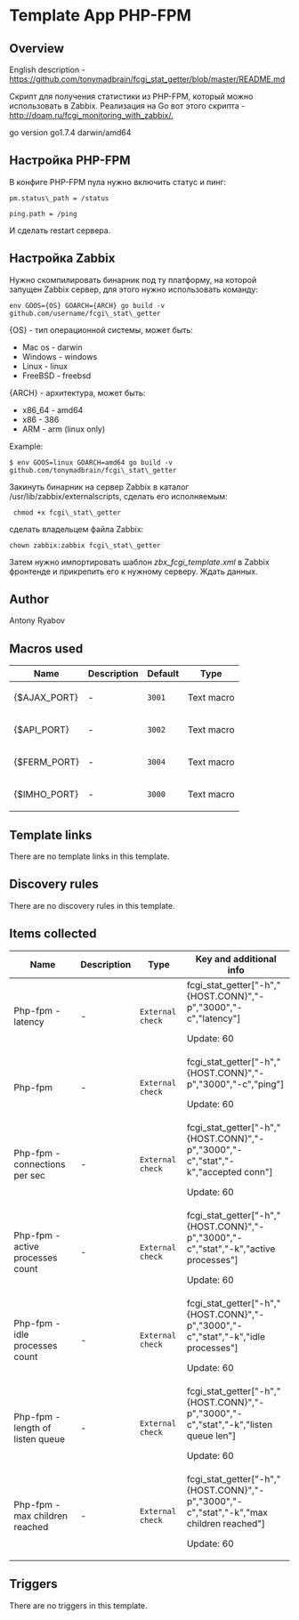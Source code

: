 # Template App PHP-FPM

## Overview

English description - <https://github.com/tonymadbrain/fcgi_stat_getter/blob/master/README.md>


Скрипт для получения статистики из PHP-FPM, который можно использовать в Zabbix. Реализация на Go вот этого скрипта - <http://doam.ru/fcgi_monitoring_with_zabbix/.>


go version go1.7.4 darwin/amd64


Настройка PHP-FPM
-----------------


В конфиге PHP-FPM пула нужно включить статус и пинг:



```
pm.status\_path = /status 
```


```
ping.path = /ping 
```

И сделать restart сервера.


Настройка Zabbix
----------------


Нужно скомпилировать бинарник под ту платформу, на которой запущен Zabbix сервер, для этого нужно использовать команду:



```
env GOOS={OS} GOARCH={ARCH} go build -v github.com/username/fcgi\_stat\_getter
```

{OS} - тип операционной системы, может быть:


* Mac os - darwin
* Windows - windows
* Linux - linux
* FreeBSD - freebsd


{ARCH} - архитектура, может быть:


* x86\_64 - amd64
* x86 - 386
* ARM - arm (linux only)


Example:



```
$ env GOOS=linux GOARCH=amd64 go build -v github.com/tonymadbrain/fcgi\_stat\_getter
```

Закинуть бинарник на сервер Zabbix в каталог /usr/lib/zabbix/externalscripts, сделать его исполняемым:



```
 chmod +x fcgi\_stat\_getter 
```

сделать владельцем файла Zabbix:



```
chown zabbix:zabbix fcgi\_stat\_getter 
```

Затем нужно импортировать шаблон *zbx\_fcgi\_template.xml* в Zabbix фронтенде и прикрепить его к нужному серверу. Ждать данных.

## Author

Antony Ryabov

## Macros used

|Name|Description|Default|Type|
|----|-----------|-------|----|
|{$AJAX_PORT}|<p>-</p>|`3001`|Text macro|
|{$API_PORT}|<p>-</p>|`3002`|Text macro|
|{$FERM_PORT}|<p>-</p>|`3004`|Text macro|
|{$IMHO_PORT}|<p>-</p>|`3000`|Text macro|
## Template links

There are no template links in this template.

## Discovery rules

There are no discovery rules in this template.

## Items collected

|Name|Description|Type|Key and additional info|
|----|-----------|----|----|
|Php-fpm - latency|<p>-</p>|`External check`|fcgi_stat_getter["-h","{HOST.CONN}","-p","3000","-c","latency"]<p>Update: 60</p>|
|Php-fpm|<p>-</p>|`External check`|fcgi_stat_getter["-h","{HOST.CONN}","-p","3000","-c","ping"]<p>Update: 60</p>|
|Php-fpm - connections per sec|<p>-</p>|`External check`|fcgi_stat_getter["-h","{HOST.CONN}","-p","3000","-c","stat","-k","accepted conn"]<p>Update: 60</p>|
|Php-fpm - active processes count|<p>-</p>|`External check`|fcgi_stat_getter["-h","{HOST.CONN}","-p","3000","-c","stat","-k","active processes"]<p>Update: 60</p>|
|Php-fpm - idle processes count|<p>-</p>|`External check`|fcgi_stat_getter["-h","{HOST.CONN}","-p","3000","-c","stat","-k","idle processes"]<p>Update: 60</p>|
|Php-fpm - length of listen queue|<p>-</p>|`External check`|fcgi_stat_getter["-h","{HOST.CONN}","-p","3000","-c","stat","-k","listen queue len"]<p>Update: 60</p>|
|Php-fpm - max children reached|<p>-</p>|`External check`|fcgi_stat_getter["-h","{HOST.CONN}","-p","3000","-c","stat","-k","max children reached"]<p>Update: 60</p>|
## Triggers

There are no triggers in this template.

